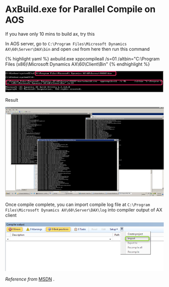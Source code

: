# AxBuild.exe for Parallel Compile on AOS


If you have only 10 mins to build ax, try this

In AOS server, go to `C:\Program Files\Microsoft Dynamics AX\60\Server\DAX\bin` and open `cmd` from here then run this command

{% highlight yaml %}
axbuild.exe xppcompileall /s=01 /altbin="C:\Program Files (x86)\Microsoft Dynamics AX\60\Client\Bin"
{% endhighlight %}

![](/imagesposts/axbuild-exe-for-parallel-compile-on-aos_2.png)

Result

![](/imagesposts/axbuild-exe-for-parallel-compile-on-aos_3.png)

Once compile complete, you can import compile log file at `C:\Program Files\Microsoft Dynamics AX\60\Server\DAX\log` into compiler output of AX client

![](/imagesposts/axbuild-exe-for-parallel-compile-on-aos_4.png)

*Reference from* [MSDN](https://msdn.microsoft.com/en-us/library/dn528954.aspx) .
